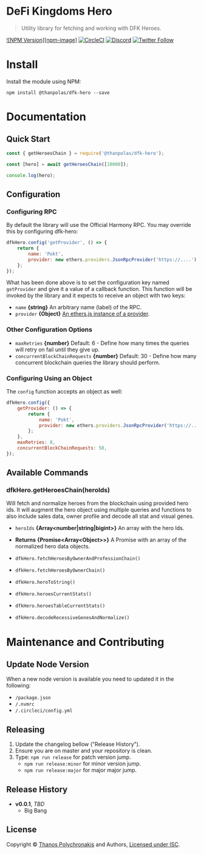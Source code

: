 # DeFi Kingdoms Hero

> Utility library for fetching and working with DFK Heroes.

[![NPM Version][npm-image]][npm-url]
[![CircleCI](https://circleci.com/gh/degen-heroes/dfk-hero.svg?style=svg)](https://circleci.com/gh/degen-heroes/dfk-hero)
[![Discord](https://img.shields.io/discord/847075821276758096?label=discord&color=CBE9F0)](https://discord.gg/GkyEqzJWEY)
[![Twitter Follow](https://img.shields.io/twitter/follow/thanpolas.svg?label=thanpolas&style=social)](https://twitter.com/thanpolas)

# Install

Install the module using NPM:

```
npm install @thanpolas/dfk-hero --save
```

# Documentation

## Quick Start

```js
const { getHeroesChain } = require('@thanpolas/dfk-hero');

const [hero] = await getHeroesChain([10000]);

console.log(hero);
```

## Configuration

### Configuring RPC

By default the library will use the Official Harmony RPC. You may override this
by configuring dfk-hero:

```js
dfkHero.config('getProvider', () => {
    return {
        name: 'Pokt',
        provider: new ethers.providers.JsonRpcProvider('https://....'),
    };
});
```

What has been done above is to set the configuration key named `getProvider` and
give it a value of a callback function. This function will be invoked by the
library and it expects to receive an object with two keys:

-   `name` **{string}** An arbitrary name (label) of the RPC.
-   `provider` **{Object}** [An ethers.js instance of a provider][ethers-provider].

### Other Configuration Options

-   `maxRetries` **{number}** Default: 6 - Define how many times the queries will retry on fail until they give up.
-   `concurrentBlockChainRequests` **{number}** Default: 30 - Define how many concurrent blockchain queries the library should perform.

### Configuring Using an Object

The `config` function accepts an object as well:

```js
dfkHero.config({
    getProvider: () => {
        return {
            name: 'Pokt',
            provider: new ethers.providers.JsonRpcProvider('https://....'),
        };
    },
    maxRetries: 8,
    concurrentBlockChainRequests: 50,
});
```

## Available Commands

### dfkHero.getHeroesChain(heroIds)

Will fetch and normalize heroes from the blockchain using provided hero ids.
It will augment the hero object using multiple queries and functions to also
include sales data, owner profile and decode all stat and visual genes.

-   `heroIds` **{Array<number|string|bigint>}** An array with the hero Ids.
-   **Returns** **{Promise\<Array\<Object\>\>}** A Promise with an array of the normalized hero data objects.

-   `dfkHero.fetchHeroesByOwnerAndProfessionChain()`
-   `dfkHero.fetchHeroesByOwnerChain()`
-   `dfkHero.heroToString()`
-   `dfkHero.heroesCurrentStats()`
-   `dfkHero.heroesTableCurrentStats()`
-   `dfkHero.decodeRecessiveGenesAndNormalize()`

# Maintenance and Contributing

## Update Node Version

When a new node version is available you need to updated it in the following:

-   `/package.json`
-   `/.nvmrc`
-   `/.circleci/config.yml`

## Releasing

1. Update the changelog bellow ("Release History").
1. Ensure you are on master and your repository is clean.
1. Type: `npm run release` for patch version jump.
    - `npm run release:minor` for minor version jump.
    - `npm run release:major` for major major jump.

## Release History

-   **v0.0.1**, _TBD_
    -   Big Bang

## License

Copyright © [Thanos Polychronakis][thanpolas] and Authors, [Licensed under ISC](/LICENSE).

[npm-url]: https://npmjs.org/package/@degen-heroes/dfk-hero
[thanpolas]: https://github.com/thanpolas
[ethers-provider]: https://docs.ethers.io/v5/api/providers/
